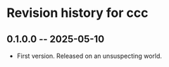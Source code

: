 # Revision history for ccc

## 0.1.0.0 -- 2025-05-10

* First version. Released on an unsuspecting world.
